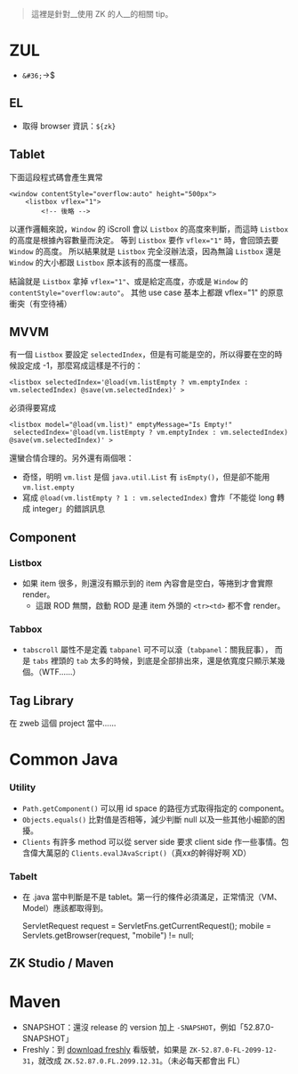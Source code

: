 > 這裡是針對__使用 ZK 的人__的相關 tip。

ZUL
===
* `&#36;`→$

EL
--
* 取得 browser 資訊：`${zk}`

Tablet
------
下面這段程式碼會產生異常

	<window contentStyle="overflow:auto" height="500px">
		<listbox vflex="1">
			<!-- 後略 -->

以運作邏輯來說，`Window` 的 iScroll 會以 `Listbox` 的高度來判斷，而這時 `Listbox` 的高度是根據內容數量而決定。
等到 `Listbox` 要作 `vflex="1"` 時，會回頭去要 `Window` 的高度。
所以結果就是 `Listbox` 完全沒辦法滾，因為無論 `Listbox` 還是 `Window` 的大小都跟 `Listbox` 原本該有的高度一樣高。

結論就是 `Listbox` 拿掉 `vflex="1"`、或是給定高度，亦或是 `Window` 的 `contentStyle="overflow:auto"`。
其他 use case 基本上都跟 vflex="1" 的原意衝突（有空待補）

MVVM
----
有一個 `Listbox` 要設定 `selectedIndex`，但是有可能是空的，所以得要在空的時候設定成 -1，那麼寫成這樣是不行的：
	
	<listbox selectedIndex='@load(vm.listEmpty ? vm.emptyIndex : vm.selectedIndex) @save(vm.selectedIndex)' >

必須得要寫成

	<listbox model="@load(vm.list)" emptyMessage="Is Empty!"
	 selectedIndex='@load(vm.listEmpty ? vm.emptyIndex : vm.selectedIndex) @save(vm.selectedIndex)' >

還蠻合情合理的。另外還有兩個哏：

* 奇怪，明明 `vm.list` 是個 `java.util.List` 有 `isEmpty()`，但是卻不能用 `vm.list.empty`
* 寫成 `@load(vm.listEmpty ? 1 : vm.selectedIndex)` 會炸「不能從 long 轉成 integer」的錯誤訊息

Component
---------
### Listbox ###
* 如果 item 很多，則還沒有顯示到的 item 內容會是空白，等捲到才會實際 render。
	* 這跟 ROD 無關，啟動 ROD 是連 item 外頭的 `<tr><td>` 都不會 render。

### Tabbox ###
* `tabscroll` 屬性不是定義 `tabpanel` 可不可以滾（`tabpanel`：關我屁事），
	而是 `tabs` 裡頭的 `tab` 太多的時候，到底是全部排出來，還是依寬度只顯示某幾個。（WTF......）

Tag Library
-----------
在 zweb 這個 project 當中...... 

Common Java
===========
### Utility ###
* `Path.getComponent()` 可以用 id space 的路徑方式取得指定的 component。
* `Objects.equals()` 比對值是否相等，減少判斷 null 以及一些其他小細節的困擾。
* `Clients` 有許多 method 可以從 server side 要求 client side 作一些事情。包含偉大萬惡的 `Clients.evalJAvaScript()`（真xx的幹得好啊 XD）

### Tabelt ###
* 在 .java 當中判斷是不是 tablet。第一行的條件必須滿足，正常情況（VM、Model）應該都取得到。

	ServletRequest request = ServletFns.getCurrentRequest();
	mobile = Servlets.getBrowser(request, "mobile") != null;

ZK Studio / Maven
-----------------

Maven
======
* SNAPSHOT：還沒 release 的 version 加上 `-SNAPSHOT`，例如「52.87.0-SNAPSHOT」
* Freshly：到 [download freshly] 看版號，如果是 `ZK-52.87.0-FL-2099-12-31`，就改成 `ZK.52.87.0.FL.2099.12.31`。（未必每天都會出 FL）

[download freshly]: http://www.zkoss.org/download/freshly/